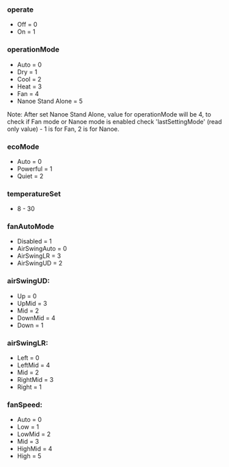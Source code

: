 ### operate

- Off = 0
- On = 1

### operationMode

- Auto = 0
- Dry = 1
- Cool = 2
- Heat = 3
- Fan = 4
- Nanoe Stand Alone = 5

Note: After set Nanoe Stand Alone, value for operationMode will be 4, to check if Fan mode or Nanoe mode is enabled check 'lastSettingMode' (read only value) - 1 is for Fan, 2 is for Nanoe. 


### ecoMode

- Auto = 0
- Powerful = 1
- Quiet = 2

### temperatureSet

- 8 - 30

### fanAutoMode

- Disabled = 1
- AirSwingAuto = 0
- AirSwingLR = 3
- AirSwingUD = 2

### airSwingUD:

- Up = 0
- UpMid = 3
- Mid = 2
- DownMid = 4
- Down = 1

### airSwingLR:

- Left = 0
- LeftMid = 4
- Mid = 2
- RightMid = 3
- Right = 1

### fanSpeed:

- Auto = 0
- Low = 1
- LowMid = 2
- Mid = 3
- HighMid = 4
- High = 5
